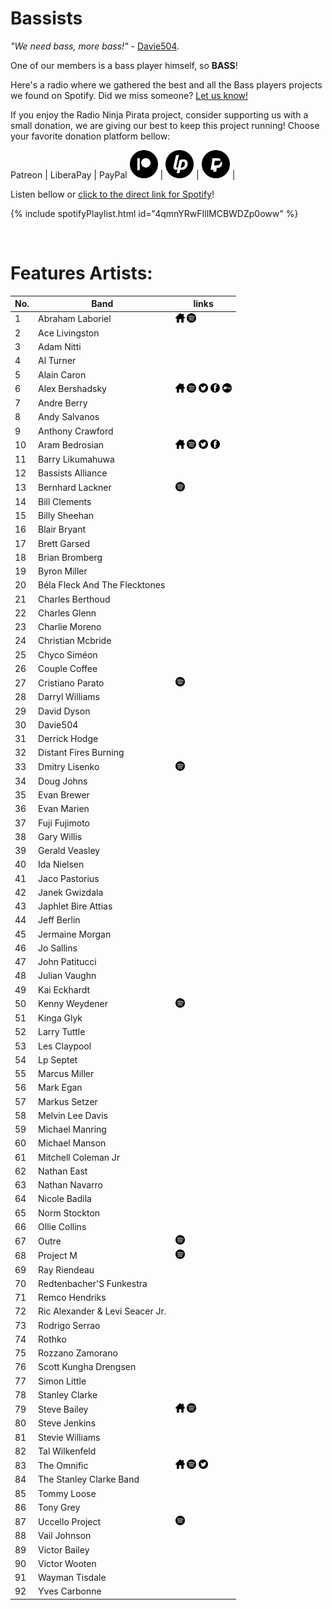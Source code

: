 # Bassists

*"We need bass, more bass!"* - [Davie504](https://www.youtube.com/user/Davie504).

One of our members is a bass player himself, so **BASS**!

Here's a radio where we gathered the best and all the Bass players projects we found on Spotify. Did we miss someone? [Let us know!](https://github.com/RadioNinjaPirata/commentsENG/issues/new)

If you enjoy the Radio Ninja Pirata project, consider supporting us with a small donation, we are giving our best to keep this project running! Choose your favorite donation platform bellow:

 Patreon | LiberaPay | PayPal
<a href="https://www.patreon.com/radioninjapirata" target="_blank"><img src="assets/patreon_black_logo_500x500.png" alt="patreon" height="45" width="45" /></a> | <a href="https://liberapay.com/RadioNinjaPirata/donate" target="_blank"><img src="assets/liberapay_logo_500x500.png" alt="liberapay" height="45" width="45" /></a> | <a href="https://www.paypal.com/cgi-bin/webscr?cmd=_s-xclick&hosted_button_id=TWGZ3KKDLEDUE&source=url" target="_blank"><img src="assets/paypal_black_logo_500x500.png" alt="paypal" height="45" width="45" /></a> |

Listen bellow or [click to the direct link for Spotify](https://open.spotify.com/playlist/4qmnYRwFIllMCBWDZp0oww?si=v6OqlVOTRhiXJMtis_0oWw)!

{% include spotifyPlaylist.html id="4qmnYRwFIllMCBWDZp0oww" %}

<br>

# Features Artists:

No. | Band | links
--- | ---- | -----
1 | Abraham Laboriel | <a href="https://en.wikipedia.org/wiki/Abraham_Laboriel" target="_blank"><img src="assets/others_home_button.png" alt="home" height="15" width="15" /></a> <a href="https://open.spotify.com/artist/2KOqNGzvxHWkz3e18NkgVW?si=uN5XxMLRT467Yp_gSlCGUg" target="_blank"><img src="assets/spotify_button.png" alt="spotify" height="15" width="15" /></a>   
2 | Ace Livingston |     
3 | Adam Nitti |     
4 | Al Turner |     
5 | Alain Caron |     
6 | Alex Bershadsky | <a href="https://www.alexbershadsky.com/" target="_blank"><img src="assets/others_home_button.png" alt="home" height="15" width="15" /></a> <a href="https://open.spotify.com/artist/7sKZkpOCWSuuu78que7dl2?si=CnK-8PqdTU6Y9ZIHuT39uA" target="_blank"><img src="assets/spotify_button.png" alt="spotify" height="15" width="15" /></a> <a href="https://twitter.com/ABershadsky" target="_blank"><img src="assets/twitter_button.png" alt="twitter" height="15" width="15" /></a> <a href="https://www.facebook.com/AlexBershadskyBass" target="_blank"><img src="assets/facebook_button.png" alt="facebook" height="15" width="15" /></a> <a href="https://alexbershadsky.bandcamp.com" target="_blank"><img src="assets/bandcamp_button.png" alt="bandcamp" height="15" width="15" /></a>
7 | Andre Berry |     
8 | Andy Salvanos |     
9 | Anthony Crawford |     
10 | Aram Bedrosian | <a href="http://arambedrosian.com/" target="_blank"><img src="assets/others_home_button.png" alt="home" height="15" width="15" /></a> <a href="https://open.spotify.com/artist/1QX9Z8FnNxYuUk4bAur1Ut?si=kuxzGbIvQYOD47NvQEHUdw" target="_blank"><img src="assets/spotify_button.png" alt="spotify" height="15" width="15" /></a> <a href="https://twitter.com/arambedrosian" target="_blank"><img src="assets/twitter_button.png" alt="twitter" height="15" width="15" /></a> <a href="https://www.facebook.com/arammusic" target="_blank"><img src="assets/facebook_button.png" alt="facebook" height="15" width="15" /></a> 
11 | Barry Likumahuwa |     
12 | Bassists Alliance |     
13 | Bernhard Lackner |  <a href="https://open.spotify.com/artist/3L0KdmJDzzQHDxxI0dnNgx?si=WiZGH7L9QA6xPTrfi8OP6w" target="_blank"><img src="assets/spotify_button.png" alt="spotify" height="15" width="15" /></a>   
14 | Bill Clements |     
15 | Billy Sheehan |     
16 | Blair Bryant |     
17 | Brett Garsed |     
18 | Brian Bromberg |     
19 | Byron Miller |     
20 | Béla Fleck And The Flecktones |     
21 | Charles Berthoud |     
22 | Charles Glenn |     
23 | Charlie Moreno |     
24 | Christian Mcbride |     
25 | Chyco Siméon |     
26 | Couple Coffee |     
27 | Cristiano Parato |  <a href="https://open.spotify.com/artist/0snU3Xa97Sq9l2RLuCdWIP?si=GikmNSPVQ0mr4F-EuTeDVQ" target="_blank"><img src="assets/spotify_button.png" alt="spotify" height="15" width="15" /></a>   
28 | Darryl Williams |     
29 | David Dyson |     
30 | Davie504 |     
31 | Derrick Hodge |     
32 | Distant Fires Burning |     
33 | Dmitry Lisenko |  <a href="https://open.spotify.com/artist/6ZrKOmGXZainOL2lALvmoe?si=-wqBuVofSP-cabOf6Fz7XA" target="_blank"><img src="assets/spotify_button.png" alt="spotify" height="15" width="15" /></a>   
34 | Doug Johns |     
35 | Evan Brewer |     
36 | Evan Marien |     
37 | Fuji Fujimoto |     
38 | Gary Willis |     
39 | Gerald Veasley |     
40 | Ida Nielsen |     
41 | Jaco Pastorius |     
42 | Janek Gwizdala |     
43 | Japhlet Bire Attias |     
44 | Jeff Berlin |     
45 | Jermaine Morgan |     
46 | Jo Sallins |     
47 | John Patitucci |     
48 | Julian Vaughn |     
49 | Kai Eckhardt |     
50 | Kenny Weydener |  <a href="https://open.spotify.com/artist/6xNrFS8q8lF1D0y5krR9y8?si=m6umL0FDRt6YOBv3sFstTA" target="_blank"><img src="assets/spotify_button.png" alt="spotify" height="15" width="15" /></a>   
51 | Kinga Glyk |     
52 | Larry Tuttle |     
53 | Les Claypool |     
54 | Lp Septet |     
55 | Marcus Miller |     
56 | Mark Egan |     
57 | Markus Setzer |     
58 | Melvin Lee Davis |     
59 | Michael Manring |     
60 | Michael Manson |     
61 | Mitchell Coleman Jr |     
62 | Nathan East |     
63 | Nathan Navarro |     
64 | Nicole Badila |     
65 | Norm Stockton |     
66 | Ollie Collins |     
67 | Outre |  <a href="https://open.spotify.com/album/4IHXUvfd9d2QkCmOpfwoL9?si=LBlKBl-PT4a_9J-r5-UtSg" target="_blank"><img src="assets/spotify_button.png" alt="spotify" height="15" width="15" /></a>   
68 | Project M |  <a href="https://open.spotify.com/album/6C0KFKM5HSkF0VKVrkkxG1?si=EC2MRLydSf-Eq3LhCHb4TQ" target="_blank"><img src="assets/spotify_button.png" alt="spotify" height="15" width="15" /></a>   
69 | Ray Riendeau |     
70 | Redtenbacher'S Funkestra |     
71 | Remco Hendriks |     
72 | Ric Alexander & Levi Seacer Jr. |     
73 | Rodrigo Serrao |     
74 | Rothko |     
75 | Rozzano Zamorano |     
76 | Scott Kungha Drengsen |     
77 | Simon Little |     
78 | Stanley Clarke |     
79 | Steve Bailey | <a href="https://stevebaileybass.com/" target="_blank"><img src="assets/others_home_button.png" alt="home" height="15" width="15" /></a> <a href="https://open.spotify.com/artist/62WqOL2AcdAB3AwfsYMgoP?si=TzvLFarKSCCl1kBtz2J4Pg" target="_blank"><img src="assets/spotify_button.png" alt="spotify" height="15" width="15" /></a>   
80 | Steve Jenkins |     
81 | Stevie Williams |     
82 | Tal Wilkenfeld |     
83 | The Omnific | <a href="https://theomnific.bandcamp.com/" target="_blank"><img src="assets/others_home_button.png" alt="home" height="15" width="15" /></a> <a href="https://open.spotify.com/artist/5yn8jrJH5Z5PaGFStNUvgR?si=dVksyjQLQ7-ZZZ2sPhi9fA" target="_blank"><img src="assets/spotify_button.png" alt="spotify" height="15" width="15" /></a> <a href="https://twitter.com/theomnificband" target="_blank"><img src="assets/twitter_button.png" alt="twitter" height="15" width="15" /></a>  
84 | The Stanley Clarke Band |     
85 | Tommy Loose |     
86 | Tony Grey |     
87 | Uccello Project |  <a href="https://open.spotify.com/artist/7mYPmdQSIlVrUKcO5quRQ9?si=zdEqda43TwC-zjD1cyfp_A" target="_blank"><img src="assets/spotify_button.png" alt="spotify" height="15" width="15" /></a>   
88 | Vail Johnson |     
89 | Victor Bailey |     
90 | Victor Wooten |     
91 | Wayman Tisdale |     
92 | Yves Carbonne |     
